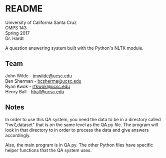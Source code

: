 # README #

University of California Santa Cruz  
CMPS 143  
Spring 2017  
Dr. Hardt  

A question answering system built with the Python's NLTK module.  

## Team ##
John Wilde - jmwilde@ucsc.edu  
Ben Sherman - bcsherma@ucsc.edu  
Ryan Kwok - rfkwok@ucsc.edu  
Henry Ball - hball@ucsc.edu  

## Notes ##
In order to use this QA system, you need the data to be in a 
directory called "hw7_dataset" that is on the same level as the QA.py
file. The program will look in that directory to in order to process
the data and give answers accordingly.

Also, the main program is in QA.py. The other Python files have specific
helper functions that the QA system uses.


